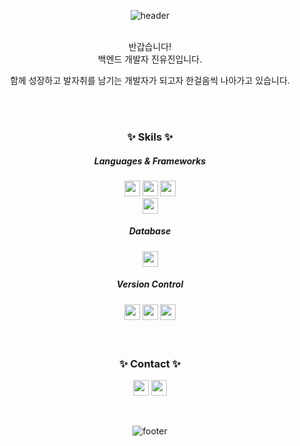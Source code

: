 <div align="center">

![header](https://capsule-render.vercel.app/api?type=waving&color=0:C7FFDA,50:5FBFF9,100:B0A1BA&height=200&section=header&text=Welcome&desc=Anna-Jin's%20GitHub%20Profile&fontSize=70&fontColor=fff&descAlign=60&descAlignY=70)


  <br>
  반갑습니다!<br>
  백엔드 개발자 진유진입니다.

  함께 성장하고 발자취를 남기는 개발자가 되고자 한걸음씩 나아가고 있습니다.

  <br>
  <br>

### ✨ Skils ✨

##### Languages & Frameworks

 <!-- Java -->
<img src="https://img.shields.io/badge/Java-007396?&style=for-the-badge&logo=Java&logoColor=white&color=0169B4" height="25" /> 
<!-- Python -->
<img src="https://img.shields.io/badge/Python-3776AB?style=for-the-badge&logo=python&logoColor=white&color=3672A7" height="25" />
<!-- JavaScript -->
<img src="https://img.shields.io/badge/JavaScript-468010?style=for-the-badge&logo=javascript&logoColor=F7DF1E&color=DB9B26" height="25" /> 

<br>

<!-- Spring Boot -->
<img src="https://img.shields.io/badge/Spring_Boot-F9FCF3?style=for-the-badge&logo=spring-boot&logoColor=white&color=67AA3C" height="25" />

##### Database

<!-- MySQL -->
<img src="https://img.shields.io/badge/MySQL-7DA205?style=for-the-badge&logo=mysql&logoColor=white&color=D78800" height="25" />

##### Version Control

<!-- Git -->
<img src="https://img.shields.io/badge/git-ffffff?style=for-the-badge&logo=git&logoColor=white&color=black" height="25" />
<!-- GitLab -->
<img src="https://img.shields.io/badge/gitlab-FC6D26?style=for-the-badge&logo=gitlab&logoColor=white&color=FC6D26" height="25" />
<!-- Docker -->
<img src="https://img.shields.io/badge/docker-2496ED?style=for-the-badge&logo=docker&logoColor=white&color=2496ED" height="25" />



  <br>
  <br>
  <br>

### ✨ Contact ✨

<a href="https://annajin.tistory.com/"><img src="https://img.shields.io/badge/blog-FC6D26?style=for-the-badge&logo=tistory&logoColor=white&color=FC6D26" height="25" /></a>
<a href="mailto:appltree066@gmail.com"><img src="https://img.shields.io/badge/gmail-EA4335?style=for-the-badge&logo=gmail&logoColor=white&color=EA4335" height="25" /></a>

<br>


![footer](https://capsule-render.vercel.app/api?type=waving&color=0:B0A1BA,50:5FBFF9,100:C7FFDA&height=200&section=footer)



</div>



